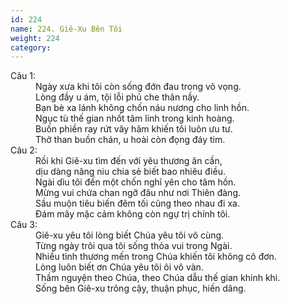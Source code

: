 ```yaml
---
id: 224
name: 224. Giê-Xu Bên Tôi
weight: 224
category: 
---
```

<dl><dt>Câu 1:</dt><dd data-verse="1">Ngày xưa khi tôi còn sống đớn đau trong vô vọng. <br/>Lòng đầy u ám, tội lỗi phủ che thân nầy. <br/>Bạn bè xa lánh không chốn náu nương cho linh hồn. <br/>Ngục tù thế gian nhốt tâm linh trong kinh hoàng. <br/>Buồn phiền ray rứt vây hãm khiến tôi luôn ưu tư. <br/>Thở than buồn chán, u hoài còn đọng đáy tim. </dd><dt>Câu 2:</dt><dd data-verse="2">Rồi khi Giê-xu tìm đến với yêu thương ân cần, <br/>dịu dàng nâng niu chia sẻ biết bao nhiêu điều. <br/>Ngài dìu tôi đến một chốn nghỉ yên cho tâm hồn. <br/>Mừng vui chứa chan ngỡ đâu như nơi Thiên đàng. <br/>Sầu muộn tiêu biến đêm tối cũng theo nhau đi xa. <br/>Đám mây mặc cảm không còn ngự trị chính tôi. </dd><dt>Câu 3:</dt><dd data-verse="3">Giê-xu yêu tôi lòng biết Chúa yêu tôi vô cùng. <br/>Từng ngày trôi qua tôi sống thỏa vui trong Ngài. <br/>Nhiều tình thương mến trong Chúa khiến tôi không cô đơn. <br/>Lòng luôn biết ơn Chúa yêu tôi ôi vô vàn. <br/>Thầm nguyện theo Chúa, theo Chúa dẫu thế gian khinh khi. <br/>Sống bên Giê-xu trông cậy, thuận phục, hiến dâng. </dd></dl>
